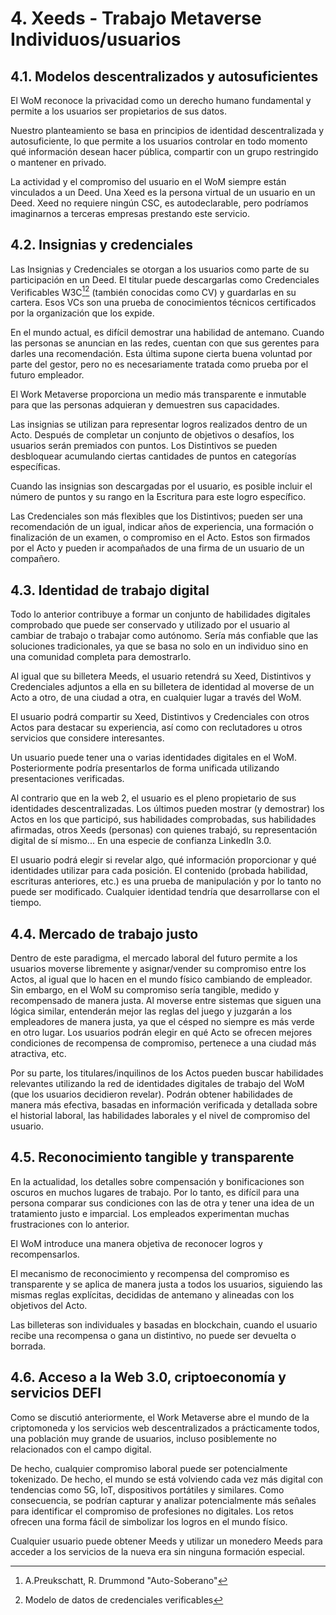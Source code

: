# 4. Xeeds - Trabajo Metaverse Individuos/usuarios

## 4.1. Modelos descentralizados y autosuficientes

El WoM reconoce la privacidad como un derecho humano fundamental y permite a los usuarios ser propietarios de sus datos.

Nuestro planteamiento se basa en principios de identidad descentralizada y autosuficiente, lo que permite a los usuarios controlar en todo momento qué información desean hacer pública, compartir con un grupo restringido o mantener en privado.

La actividad y el compromiso del usuario en el WoM siempre están vinculados a un Deed. Una Xeed es la persona virtual de un usuario en un Deed. Xeed no requiere ningún CSC, es autodeclarable, pero podríamos imaginarnos a terceras empresas prestando este servicio.

## 4.2. Insignias y credenciales

Las Insignias y Credenciales se otorgan a los usuarios como parte de su participación en un Deed. El titular puede descargarlas como Credenciales Verificables W3C[^7][^8] (también conocidas como CV) y guardarlas en su cartera. Esos VCs son una prueba de conocimientos técnicos certificados por la organización que los expide.

En el mundo actual, es difícil demostrar una habilidad de antemano. Cuando las personas se anuncian en las redes, cuentan con que sus gerentes para darles una recomendación. Esta última supone cierta buena voluntad por parte del gestor, pero no es necesariamente tratada como prueba por el futuro empleador.

El Work Metaverse proporciona un medio más transparente e inmutable para que las personas adquieran y demuestren sus capacidades.

Las insignias se utilizan para representar logros realizados dentro de un Acto. Después de completar un conjunto de objetivos o desafíos, los usuarios serán premiados con puntos. Los Distintivos se pueden desbloquear acumulando ciertas cantidades de puntos en categorías específicas.

Cuando las insignias son descargadas por el usuario, es posible incluir el número de puntos y su rango en la Escritura para este logro específico.

Las Credenciales son más flexibles que los Distintivos; pueden ser una recomendación de un igual, indicar años de experiencia, una formación o finalización de un examen, o compromiso en el Acto. Estos son firmados por el Acto y pueden ir acompañados de una firma de un usuario de un compañero.

## 4.3. Identidad de trabajo digital

Todo lo anterior contribuye a formar un conjunto de habilidades digitales comprobado que puede ser conservado y utilizado por el usuario al cambiar de trabajo o trabajar como autónomo. Sería más confiable que las soluciones tradicionales, ya que se basa no solo en un individuo sino en una comunidad completa para demostrarlo.

Al igual que su billetera Meeds, el usuario retendrá su Xeed, Distintivos y Credenciales adjuntos a ella en su billetera de identidad al moverse de un Acto a otro, de una ciudad a otra, en cualquier lugar a través del WoM.

El usuario podrá compartir su Xeed, Distintivos y Credenciales con otros Actos para destacar su experiencia, así como con reclutadores u otros servicios que considere interesantes.

Un usuario puede tener una o varias identidades digitales en el WoM. Posteriormente podría presentarlos de forma unificada utilizando presentaciones verificadas.

Al contrario que en la web 2, el usuario es el pleno propietario de sus identidades descentralizadas. Los últimos pueden mostrar (y demostrar) los Actos en los que participó, sus habilidades comprobadas, sus habilidades afirmadas, otros Xeeds (personas) con quienes trabajó, su representación digital de sí mismo... En una especie de confianza LinkedIn 3.0.

El usuario podrá elegir si revelar algo, qué información proporcionar y qué identidades utilizar para cada posición. El contenido (probada habilidad, escrituras anteriores, etc.) es una prueba de manipulación y por lo tanto no puede ser modificado. Cualquier identidad tendría que desarrollarse con el tiempo.

## 4.4. Mercado de trabajo justo

Dentro de este paradigma, el mercado laboral del futuro permite a los usuarios moverse libremente y asignar/vender su compromiso entre los Actos, al igual que lo hacen en el mundo físico cambiando de empleador. Sin embargo, en el WoM su compromiso sería tangible, medido y recompensado de manera justa. Al moverse entre sistemas que siguen una lógica similar, entenderán mejor las reglas del juego y juzgarán a los empleadores de manera justa, ya que el césped no siempre es más verde en otro lugar. Los usuarios podrán elegir en qué Acto se ofrecen mejores condiciones de recompensa de compromiso, pertenece a una ciudad más atractiva, etc.

Por su parte, los titulares/inquilinos de los Actos pueden buscar habilidades relevantes utilizando la red de identidades digitales de trabajo del WoM (que los usuarios decidieron revelar). Podrán obtener habilidades de manera más efectiva, basadas en información verificada y detallada sobre el historial laboral, las habilidades laborales y el nivel de compromiso del usuario.

## 4.5. Reconocimiento tangible y transparente

En la actualidad, los detalles sobre compensación y bonificaciones son oscuros en muchos lugares de trabajo. Por lo tanto, es difícil para una persona comparar sus condiciones con las de otra y tener una idea de un tratamiento justo e imparcial. Los empleados experimentan muchas frustraciones con lo anterior.

El WoM introduce una manera objetiva de reconocer logros y recompensarlos.

El mecanismo de reconocimiento y recompensa del compromiso es transparente y se aplica de manera justa a todos los usuarios, siguiendo las mismas reglas explícitas, decididas de antemano y alineadas con los objetivos del Acto.

Las billeteras son individuales y basadas en blockchain, cuando el usuario recibe una recompensa o gana un distintivo, no puede ser devuelta o borrada.

## 4.6. Acceso a la Web 3.0, criptoeconomía y servicios DEFI

Como se discutió anteriormente, el Work Metaverse abre el mundo de la criptomoneda y los servicios web descentralizados a prácticamente todos, una población muy grande de usuarios, incluso posiblemente no relacionados con el campo digital.

De hecho, cualquier compromiso laboral puede ser potencialmente tokenizado. De hecho, el mundo se está volviendo cada vez más digital con tendencias como 5G, IoT, dispositivos portátiles y similares. Como consecuencia, se podrían capturar y analizar potencialmente más señales para identificar el compromiso de profesiones no digitales. Los retos ofrecen una forma fácil de simbolizar los logros en el mundo físico.

Cualquier usuario puede obtener Meeds y utilizar un monedero Meeds para acceder a los servicios de la nueva era sin ninguna formación especial.

[^7]: A.Preukschatt, R. Drummond "Auto-Soberano"
[^8]: Modelo de datos de credenciales verificables
